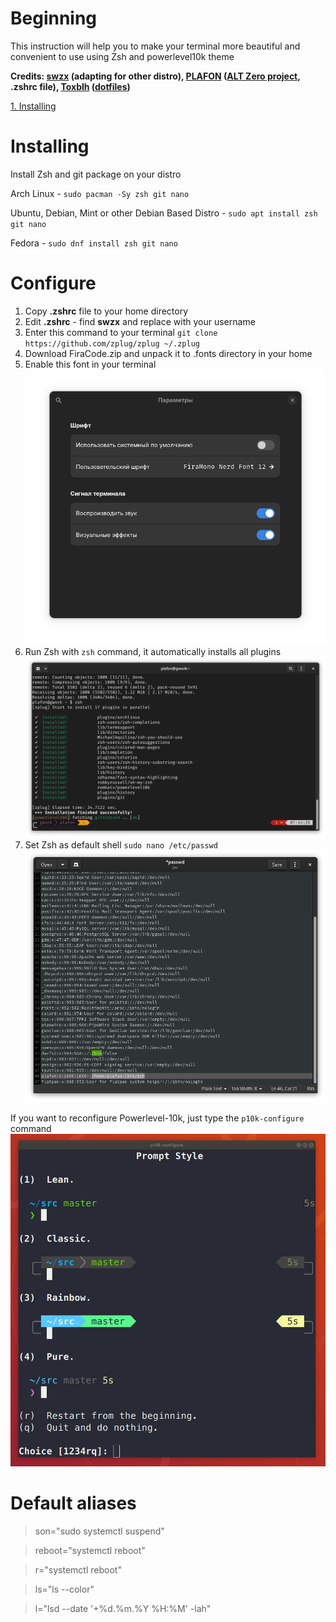 # Beginning
This instruction will help you to make your terminal more beautiful and convenient to use using Zsh and powerlevel10k theme

**Credits: [swzx](https://github.com/swzxu) (adapting for other distro), [PLAFON](https://youtube.com/@plafonlinux) ([ALT Zero project](https://plafon.gitbook.io/alt-zero), .zshrc file), [Toxblh](https://github.com/Toxblh/) ([dotfiles](https://github.com/Toxblh/dotfiles))**

[1. Installing](#Installing)

# Installing
Install Zsh and git package on your distro

Arch Linux - `sudo pacman -Sy zsh git nano`

Ubuntu, Debian, Mint or other Debian Based Distro - `sudo apt install zsh git nano`

Fedora - `sudo dnf install zsh git nano`

# Configure
1. Copy **.zshrc** file to your home directory
2. Edit **.zshrc** - find **swzx** and replace with your username
3. Enter this command to your terminal `git clone https://github.com/zplug/zplug ~/.zplug`
4. Download FiraCode.zip and unpack it to .fonts directory in your home
5. Enable this font in your terminal
![Font.](font.png)
6. Run Zsh with `zsh` command, it automatically installs all plugins
![Plugins.](plugins.png)
7. Set Zsh as default shell `sudo nano /etc/passwd`
![Passwd.](passwd.png)

If you want to reconfigure Powerlevel-10k, just type the `p10k-configure` command
![p10k-configure](p10k-config.png)

# Default aliases
> son="sudo systemctl suspend"

> reboot="systemctl reboot"

> r="systemctl reboot"

> ls="ls --color"

> l="lsd --date '+%d.%m.%Y %H:%M' -lah"
